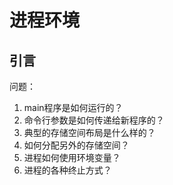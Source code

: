 # 进程环境

## 引言

问题：

1. main程序是如何运行的？
2. 命令行参数是如何传递给新程序的？
3. 典型的存储空间布局是什么样的？
4. 如何分配另外的存储空间？
5. 进程如何使用环境变量？
6. 进程的各种终止方式？